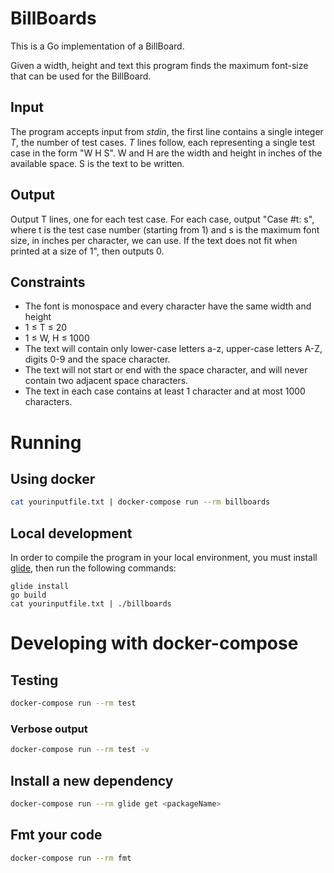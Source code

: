 # BillBoards

This is a Go implementation of a BillBoard. 

Given a width, height and text this program finds the maximum font-size that can be used for the BillBoard.

## Input
The program accepts input from _stdin_, the first line contains a single integer _T_, the number of test cases. 
_T_ lines follow, each representing a single test case in the form "W H S". W and H are the width and height 
in inches of the available space. S is the text to be written.

## Output
Output T lines, one for each test case. For each case, output "Case #t: s", where t is the test case number 
(starting from 1) and s is the maximum font size, in inches per character, we can use.  If the text does not fit when 
printed at a size of 1", then outputs 0.

## Constraints

- The font is monospace and every character have the same width and height
- 1 ≤ T ≤ 20
- 1 ≤ W, H ≤ 1000
- The text will contain only lower-case letters a-z, upper-case letters A-Z, digits 0-9 and the space character.
- The text will not start or end with the space character, and will never contain two adjacent space characters.
- The text in each case contains at least 1 character and at most 1000 characters.

# Running
## Using docker
```bash
cat yourinputfile.txt | docker-compose run --rm billboards
```

## Local development
In order to compile the program in your local environment, you must install [glide](http://glide.sh/), then run 
the following commands:
 
```
glide install
go build
cat yourinputfile.txt | ./billboards 
```

# Developing with docker-compose
## Testing
```bash
docker-compose run --rm test
```
### Verbose output
```bash
docker-compose run --rm test -v
```

## Install a new dependency
```bash
docker-compose run --rm glide get <packageName>
```

## Fmt your code
```bash
docker-compose run --rm fmt
```
